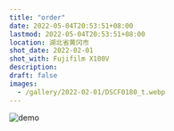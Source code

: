 ```yaml
---
title: "order"
date: 2022-05-04T20:53:51+08:00
lastmod: 2022-05-04T20:53:51+08:00
location: 湖北省黄冈市
shot_date: 2022-02-01
shot_with: Fujifilm X100V
description:
draft: false
images:
  - /gallery/2022-02-01/DSCF0180_t.webp
---
```


![demo](https://placehold.co/600x400/webp)
